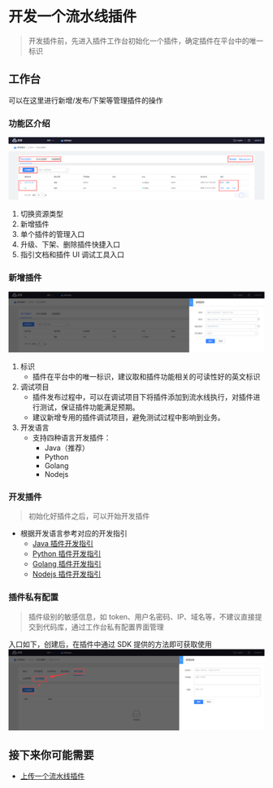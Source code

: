 # 开发一个流水线插件

> 开发插件前，先进入插件工作台初始化一个插件，确定插件在平台中的唯一标识

## 工作台

可以在这里进行新增/发布/下架等管理插件的操作

### 功能区介绍

![png](../../assets/store_plugin_list.png)

1. 切换资源类型
2. 新增插件
3. 单个插件的管理入口
4. 升级、下架、删除插件快捷入口
5. 指引文档和插件 UI 调试工具入口

### 新增插件

![png](../../assets/store_plugin_add.png)

1. 标识
    - 插件在平台中的唯一标识，建议取和插件功能相关的可读性好的英文标识
2. 调试项目
    - 插件发布过程中，可以在调试项目下将插件添加到流水线执行，对插件进行测试，保证插件功能满足预期。
    - 建议新增专用的插件调试项目，避免测试过程中影响到业务。
3. 开发语言
    - 支持四种语言开发插件：
        - Java（推荐）
        - Python
        - Golang
        - Nodejs

### 开发插件

> 初始化好插件之后，可以开始开发插件

- 根据开发语言参考对应的开发指引
  - [Java 插件开发指引](./plugins/plugin-dev-guide/java.md)
  - [Python 插件开发指引](./plugins/plugin-dev-guide/python.md)
  - [Golang 插件开发指引](./plugins/plugin-dev-guide/golang.md)
  - [Nodejs 插件开发指引](./plugins/plugin-dev-guide/nodejs.md)

### 插件私有配置

> 插件级别的敏感信息，如 token、用户名密码、IP、域名等，不建议直接提交到代码库，通过工作台私有配置界面管理

入口如下，创建后，在插件中通过 SDK 提供的方法即可获取使用
![png](../../assets/store_plugin_private_info.png)

## 接下来你可能需要

- [上传一个流水线插件](upload-new-task.md)
